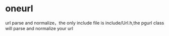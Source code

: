 oneurl
======

url parse and normalize，the only include file is include/Url.h,the pgurl class will parse and normalize your url
